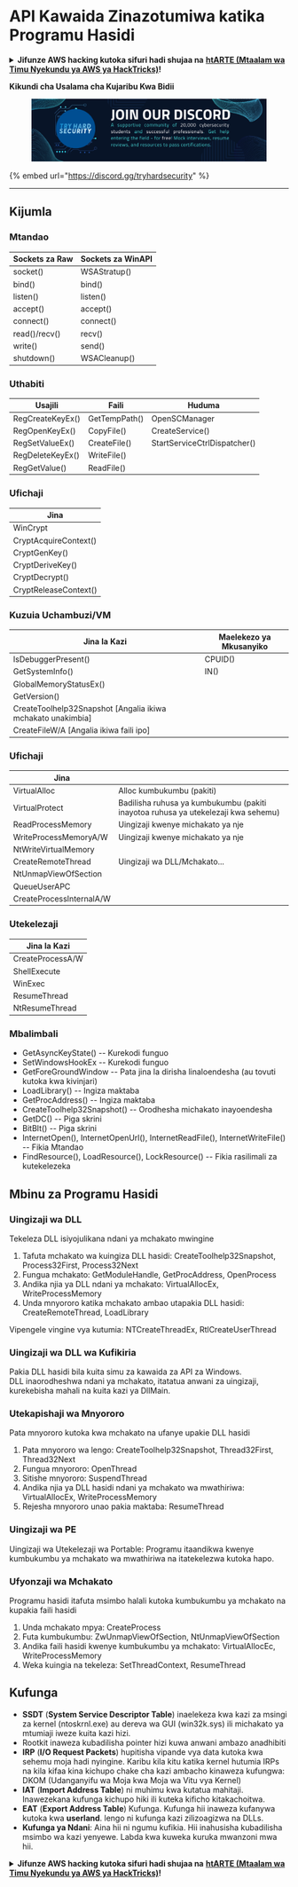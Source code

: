 # API Kawaida Zinazotumiwa katika Programu Hasidi

<details>

<summary><strong>Jifunze AWS hacking kutoka sifuri hadi shujaa na</strong> <a href="https://training.hacktricks.xyz/courses/arte"><strong>htARTE (Mtaalam wa Timu Nyekundu ya AWS ya HackTricks)</strong></a><strong>!</strong></summary>

Njia nyingine za kusaidia HackTricks:

* Ikiwa unataka kuona **kampuni yako ikitangazwa kwenye HackTricks** au **kupakua HackTricks kwa PDF** Angalia [**MIPANGO YA KUJIUNGA**](https://github.com/sponsors/carlospolop)!
* Pata [**bidhaa rasmi za PEASS & HackTricks**](https://peass.creator-spring.com)
* Gundua [**Familia ya PEASS**](https://opensea.io/collection/the-peass-family), mkusanyiko wetu wa kipekee wa [**NFTs**](https://opensea.io/collection/the-peass-family)
* **Jiunge na** 💬 [**Kikundi cha Discord**](https://discord.gg/hRep4RUj7f) au [**kikundi cha telegram**](https://t.me/peass) au **tufuate** kwenye **Twitter** 🐦 [**@carlospolopm**](https://twitter.com/hacktricks\_live)**.**
* **Shiriki mbinu zako za kuhack kwa kuwasilisha PRs kwa** [**HackTricks**](https://github.com/carlospolop/hacktricks) na [**HackTricks Cloud**](https://github.com/carlospolop/hacktricks-cloud) repos za github.

</details>

**Kikundi cha Usalama cha Kujaribu Kwa Bidii**

<figure><img src="../.gitbook/assets/telegram-cloud-document-1-5159108904864449420.jpg" alt=""><figcaption></figcaption></figure>

{% embed url="https://discord.gg/tryhardsecurity" %}

***

## Kijumla

### Mtandao

| Sockets za Raw | Sockets za WinAPI |
| -------------- | ----------------- |
| socket()      | WSAStratup()      |
| bind()        | bind()            |
| listen()      | listen()          |
| accept()      | accept()          |
| connect()     | connect()         |
| read()/recv() | recv()            |
| write()       | send()            |
| shutdown()    | WSACleanup()      |

### Uthabiti

| Usajili         | Faili          | Huduma                      |
| --------------- | -------------- | --------------------------- |
| RegCreateKeyEx() | GetTempPath() | OpenSCManager               |
| RegOpenKeyEx()  | CopyFile()    | CreateService()             |
| RegSetValueEx() | CreateFile()  | StartServiceCtrlDispatcher() |
| RegDeleteKeyEx() | WriteFile()   |                             |
| RegGetValue()   | ReadFile()    |                             |

### Ufichaji

| Jina                  |
| --------------------- |
| WinCrypt              |
| CryptAcquireContext() |
| CryptGenKey()         |
| CryptDeriveKey()      |
| CryptDecrypt()        |
| CryptReleaseContext() |

### Kuzuia Uchambuzi/VM

| Jina la Kazi                                             | Maelekezo ya Mkusanyiko |
| -------------------------------------------------------- | ----------------------- |
| IsDebuggerPresent()                                     | CPUID()                |
| GetSystemInfo()                                         | IN()                   |
| GlobalMemoryStatusEx()                                  |                        |
| GetVersion()                                            |                        |
| CreateToolhelp32Snapshot \[Angalia ikiwa mchakato unakimbia] |                        |
| CreateFileW/A \[Angalia ikiwa faili ipo]                |                        |

### Ufichaji

| Jina                     |                                                                            |
| ------------------------ | -------------------------------------------------------------------------- |
| VirtualAlloc             | Alloc kumbukumbu (pakiti)                                                 |
| VirtualProtect           | Badilisha ruhusa ya kumbukumbu (pakiti inayotoa ruhusa ya utekelezaji kwa sehemu) |
| ReadProcessMemory        | Uingizaji kwenye michakato ya nje                                       |
| WriteProcessMemoryA/W    | Uingizaji kwenye michakato ya nje                                       |
| NtWriteVirtualMemory     |                                                                            |
| CreateRemoteThread       | Uingizaji wa DLL/Mchakato...                                             |
| NtUnmapViewOfSection     |                                                                            |
| QueueUserAPC             |                                                                            |
| CreateProcessInternalA/W |                                                                            |

### Utekelezaji

| Jina la Kazi    |
| -------------- |
| CreateProcessA/W |
| ShellExecute     |
| WinExec          |
| ResumeThread     |
| NtResumeThread   |

### Mbalimbali

* GetAsyncKeyState() -- Kurekodi funguo
* SetWindowsHookEx -- Kurekodi funguo
* GetForeGroundWindow -- Pata jina la dirisha linaloendesha (au tovuti kutoka kwa kivinjari)
* LoadLibrary() -- Ingiza maktaba
* GetProcAddress() -- Ingiza maktaba
* CreateToolhelp32Snapshot() -- Orodhesha michakato inayoendesha
* GetDC() -- Piga skrini
* BitBlt() -- Piga skrini
* InternetOpen(), InternetOpenUrl(), InternetReadFile(), InternetWriteFile() -- Fikia Mtandao
* FindResource(), LoadResource(), LockResource() -- Fikia rasilimali za kutekelezeka

## Mbinu za Programu Hasidi

### Uingizaji wa DLL

Tekeleza DLL isiyojulikana ndani ya mchakato mwingine

1. Tafuta mchakato wa kuingiza DLL hasidi: CreateToolhelp32Snapshot, Process32First, Process32Next
2. Fungua mchakato: GetModuleHandle, GetProcAddress, OpenProcess
3. Andika njia ya DLL ndani ya mchakato: VirtualAllocEx, WriteProcessMemory
4. Unda mnyororo katika mchakato ambao utapakia DLL hasidi: CreateRemoteThread, LoadLibrary

Vipengele vingine vya kutumia: NTCreateThreadEx, RtlCreateUserThread

### Uingizaji wa DLL wa Kufikiria

Pakia DLL hasidi bila kuita simu za kawaida za API za Windows.\
DLL inaorodheshwa ndani ya mchakato, itatatua anwani za uingizaji, kurekebisha mahali na kuita kazi ya DllMain.

### Utekapishaji wa Mnyororo

Pata mnyororo kutoka kwa mchakato na ufanye upakie DLL hasidi

1. Pata mnyororo wa lengo: CreateToolhelp32Snapshot, Thread32First, Thread32Next
2. Fungua mnyororo: OpenThread
3. Sitishe mnyororo: SuspendThread
4. Andika njia ya DLL hasidi ndani ya mchakato wa mwathiriwa: VirtualAllocEx, WriteProcessMemory
5. Rejesha mnyororo unao pakia maktaba: ResumeThread

### Uingizaji wa PE

Uingizaji wa Utekelezaji wa Portable: Programu itaandikwa kwenye kumbukumbu ya mchakato wa mwathiriwa na itatekelezwa kutoka hapo.

### Ufyonzaji wa Mchakato

Programu hasidi itafuta msimbo halali kutoka kumbukumbu ya mchakato na kupakia faili hasidi

1. Unda mchakato mpya: CreateProcess
2. Futa kumbukumbu: ZwUnmapViewOfSection, NtUnmapViewOfSection
3. Andika faili hasidi kwenye kumbukumbu ya mchakato: VirtualAllocEc, WriteProcessMemory
4. Weka kuingia na tekeleza: SetThreadContext, ResumeThread

## Kufunga

* **SSDT** (**System Service Descriptor Table**) inaelekeza kwa kazi za msingi za kernel (ntoskrnl.exe) au dereva wa GUI (win32k.sys) ili michakato ya mtumiaji iweze kuita kazi hizi.
* Rootkit inaweza kubadilisha pointer hizi kuwa anwani ambazo anadhibiti
* **IRP** (**I/O Request Packets**) hupitisha vipande vya data kutoka kwa sehemu moja hadi nyingine. Karibu kila kitu katika kernel hutumia IRPs na kila kifaa kina kichupo chake cha kazi ambacho kinaweza kufungwa: DKOM (Udanganyifu wa Moja kwa Moja wa Vitu vya Kernel)
* **IAT** (**Import Address Table**) ni muhimu kwa kutatua mahitaji. Inawezekana kufunga kichupo hiki ili kuteka kificho kitakachoitwa.
* **EAT** (**Export Address Table**) Kufunga. Kufunga hii inaweza kufanywa kutoka kwa **userland**. lengo ni kufunga kazi zilizoagizwa na DLLs.
* **Kufunga ya Ndani**: Aina hii ni ngumu kufikia. Hii inahusisha kubadilisha msimbo wa kazi yenyewe. Labda kwa kuweka kuruka mwanzoni mwa hii.

<details>

<summary><strong>Jifunze AWS hacking kutoka sifuri hadi shujaa na</strong> <a href="https://training.hacktricks.xyz/courses/arte"><strong>htARTE (Mtaalam wa Timu Nyekundu ya AWS ya HackTricks)</strong></a><strong>!</strong></summary>

Njia nyingine za kusaidia HackTricks:

* Ikiwa unataka kuona **kampuni yako ikitangazwa kwenye HackTricks** au **kupakua HackTricks kwa PDF** Angalia [**MIPANGO YA KUJIUNGA**](https://github.com/sponsors/carlospolop)!
* Pata [**bidhaa rasmi za PEASS & HackTricks**](https://peass.creator-spring.com)
* Gundua [**Familia ya PEASS**](https://opensea.io/collection/the-peass-family), mkusanyiko wetu wa kipekee wa [**NFTs**](https://opensea.io/collection/the-peass-family)
* **Jiunge na** 💬 [**Kikundi cha Discord**](https://discord.gg/hRep4RUj7f) au [**kikundi cha telegram**](https://t.me/peass) au **tufuate** kwenye **Twitter** 🐦 [**@carlospolopm**](https://twitter.com/hacktricks\_live)**.**
* **Shiriki mbinu zako za udukuzi kwa kuwasilisha PRs kwa** [**HackTricks**](https://github.com/carlospolop/hacktricks) na [**HackTricks Cloud**](https://github.com/carlospolop/hacktricks-cloud) repos za github.

</details>

